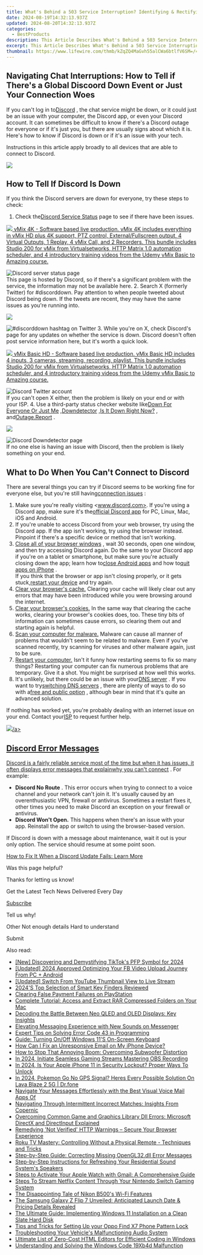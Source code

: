 ```yaml
---
title: What's Behind a 503 Service Interruption? Identifying & Rectifying Server Issues
date: 2024-08-19T14:32:13.937Z
updated: 2024-08-20T14:32:13.937Z
categories:
  - BestProducts
description: This Article Describes What's Behind a 503 Service Interruption? Identifying & Rectifying Server Issues
excerpt: This Article Describes What's Behind a 503 Service Interruption? Identifying & Rectifying Server Issues
thumbnail: https://www.lifewire.com/thmb/kZqZQ4MaGvh55alCWa6btlfV6SM=/400x300/filters:no_upscale():max_bytes(150000):strip_icc():format(webp)/503-service-unavailable-explained-2622940-5cdaf591abbe48a8afc6bd9346d89fdb.png
---
```


## Navigating Chat Interruptions: How to Tell if There's a Global Discoord Down Event or Just Your Connection Woes
 If you can't log in to[Discord](https://www.lifewire.com/discord-4174046) , the chat service might be down, or it could just be an issue with your computer, the Discord app, or even your Discord account. It can sometimes be difficult to know if there's a Discord outage for everyone or if it's just you, but there are usually signs about which it is. Here's how to know if Discord is down or if it's an issue with your tech.

 Instructions in this article apply broadly to all devices that are able to connect to Discord.

<!-- affiliate ads begin -->
<a href="https://store.massmailsoftware.com/order/checkout.php?PRODS=2069351&QTY=1&AFFILIATE=108875&CART=1"><img src="https://secure.avangate.com/images/merchant/dc87c13749315c7217cdc4ac692e704c/banera_for_partners-24_%282%29.jpg" border="0"></a>
<!-- affiliate ads end -->
## How to Tell If Discord Is Down

 If you think the Discord servers are down for everyone, try these steps to check:

1. Check the[Discord Service Status](https://status.discord.com) page to see if there have been issues.  
<!-- affiliate ads begin -->
<a href="https://secure.2checkout.com/order/checkout.php?PRODS=30901369&QTY=1&AFFILIATE=108875&CART=1"> <img src="https://secure.avangate.com/images/merchant/ce9a6fb2becc2d235e62b125e9260102/products/1_copy_vMixCallScreenshot1-large.jpg" border="0"> vMix 4K - Software based live production. vMix 4K includes everything in vMix HD plus 4K support, PTZ control, External/Fullscreen output, 4 Virtual Outputs, 1 Replay, 4 vMix Call, and 2 Recorders. 
This bundle includes Studio 200 for vMix from Virtualsetworks, HTTP Matrix 1.0 automation scheduler, and 4 introductory training videos from the Udemy vMix Basic to Amazing course. </a>
<!-- affiliate ads end -->
![Discord server status page](https://www.lifewire.com/thmb/yFSV49MklrykNCgZ93liSe1qZt0=/1500x0/filters:no_upscale():max_bytes(150000):strip_icc():format(webp)/is-discord-down-or-is-it-just-you-50256951-64f18a956bac488899f2b478d1c286a9.jpg)  
 This page is hosted by Discord, so if there's a significant problem with the service, the information may not be available here.
2. Search X (formerly Twitter) for #discorddown. Pay attention to when people tweeted about Discord being down. If the tweets are recent, they may have the same issues as you're running into.  
<!-- affiliate ads begin -->
<a href="https://secure.2checkout.com/order/checkout.php?PRODS=2201613&QTY=1&AFFILIATE=108875&CART=1"><img src="https://www.macdvdripperpro.com/images/devices-3.png" border="0"></a>
<!-- affiliate ads end -->
![#discorddown hashtag on Twitter](https://www.lifewire.com/thmb/VTkvVzzWtl2q1P78ZIep47rwOBo=/1500x0/filters:no_upscale():max_bytes(150000):strip_icc():format(webp)/is-discord-down-or-is-it-just-you-50256952-c360b9c4c6d64c2e8214179b37a1931a.jpg)
3. While you're on X, check Discord's page for any updates on whether the service is down. Discord doesn't often post service information here, but it's worth a quick look.  
<!-- affiliate ads begin -->
<a href="https://secure.2checkout.com/order/checkout.php?PRODS=4718728&QTY=1&AFFILIATE=108875&CART=1"> <img src="https://secure.avangate.com/images/merchant/ce9a6fb2becc2d235e62b125e9260102/products/vMixCallScreenshot1-large.jpg" border="0"> vMix Basic HD - Software based live production. vMix Basic HD includes 4 inputs, 3 cameras, streaming, recording, playlist. 
This bundle includes Studio 200 for vMix from Virtualsetworks, HTTP Matrix 1.0 automation scheduler, and 4 introductory training videos from the Udemy vMix Basic to Amazing course. </a>
<!-- affiliate ads end -->
![Discord Twitter account](https://www.lifewire.com/thmb/duH1jCzJjaIdBXNdYvzfWT2dzjk=/1500x0/filters:no_upscale():max_bytes(150000):strip_icc():format(webp)/is-discord-down-or-is-it-just-you-50256953-0ac75f448e784f739501c218e70589b5.jpg)  
 If you can't open X either, then the problem is likely on your end or with your ISP.
4. Use a third-party status checker website like[Down For Everyone Or Just Me](https://downforeveryoneorjustme.com/discord) ,[Downdetector](https://downdetector.com/status/discord/) ,[Is It Down Right Now?](https://www.isitdownrightnow.com/discord.com.html) , and[Outage.Report](https://outage.report/discord) .  
<!-- affiliate ads begin -->
<a href="https://secure.2checkout.com/order/checkout.php?PRODS=4620778&QTY=1&AFFILIATE=108875&CART=1"><img src="https://secure.avangate.com/images/merchant/07dd4d5a72f5740ef0f035f201951476/728__90banner.jpg" border="0"></a>
<!-- affiliate ads end -->
![Discord Downdetector page](https://www.lifewire.com/thmb/Dkbd1Gn7UxOCVbebPQPG9QuzVpQ=/1500x0/filters:no_upscale():max_bytes(150000):strip_icc():format(webp)/is-discord-down-or-is-it-just-you-50256954-e47fef8c259d4a9d805e652ae722fcbd.jpg)  
 If no one else is having an issue with Discord, then the problem is likely something on your end.

## What to Do When You Can't Connect to Discord

 There are several things you can try if Discord seems to be working fine for everyone else, but you're still having[connection issues](https://www.lifewire.com/fix-connection-issues-discord-5086484) :

1. Make sure you're really visiting <www.discord.com>. If you're using a Discord app, make sure it's the[official Discord app](https://discord.com/download) for PC, Linux, Mac, iOS and Android.
2. If you're unable to access Discord from your web browser, try using the Discord app. If the app isn't working, try using the browser instead. Pinpoint if there's a specific device or method that isn't working.
3. [Close all of your browser windows](https://www.lifewire.com/close-all-tabs-computer-android-browsers-4173831) , wait 30 seconds, open one window, and then try accessing Discord again. Do the same to your Discord app if you're on a tablet or smartphone, but make sure you're actually closing down the app; learn how to[close Android apps](https://www.lifewire.com/close-apps-on-android-4164116) and how to[quit apps on iPhone](https://www.lifewire.com/quit-apps-on-iphone-2000287) .  
 If you think that the browser or app isn't closing properly, or it gets stuck,[restart your device](https://www.lifewire.com/why-does-restarting-seem-to-fix-most-computer-problems-2624569) and try again.
4. [Clear your browser's cache.](https://www.lifewire.com/how-to-clear-cache-2617980) Clearing your cache will likely clear out any errors that may have been introduced while you were browsing around the internet.
5. [Clear your browser's cookies.](https://www.lifewire.com/how-to-delete-cookies-2617981) In the same way that clearing the cache works, clearing your browser's cookies does, too. These tiny bits of information can sometimes cause errors, so clearing them out and starting again is helpful.
6. [Scan your computer for malware.](https://www.lifewire.com/properly-scan-your-computer-for-viruses-and-other-malware-2624526) Malware can cause all manner of problems that wouldn't seem to be related to malware. Even if you've scanned recently, try scanning for viruses and other malware again, just to be sure.
7. [Restart your computer.](https://www.lifewire.com/how-to-reboot-a-computer-2624568) Isn't it funny how restarting seems to fix so many things? Restarting your computer can fix numerous problems that are temporary. Give it a shot. You might be surprised at how well this works.
8. It's unlikely, but there could be an issue with your[DNS server](https://www.lifewire.com/what-is-a-dns-server-2625854) . If you want to try[switching DNS servers](https://www.lifewire.com/how-to-change-dns-server-settings-2617979) , there are plenty of ways to do so with a[free and public option](https://www.lifewire.com/free-and-public-dns-servers-2626062) , although bear in mind that it's quite an advanced solution.

 If nothing has worked yet, you're probably dealing with an internet issue on your end. Contact your[ISP](https://www.lifewire.com/internet-service-provider-isp-2625924) to request further help.

<!-- affiliate ads begin -->
<a href="https://store.nero.com/order/checkout.php?PRODS=4729507&QTY=1&AFFILIATE=108875&CART=1"><img src="https://www.nero.com/nero-com-wAssets/img/banners/2023/TIU/Nero_TuneItUp_Screen_2.webp" border="0">/a>
<!-- affiliate ads end -->
## Discord Error Messages

 Discord is a fairly reliable service most of the time but when it has issues, it often displays error messages that explain[why you can't connect](https://www.lifewire.com/fix-it-when-discord-wont-open-5076489) . For example:

* **Discord No Route** . This error occurs when trying to connect to a voice channel and your network can't join it. It's usually caused by an overenthusiastic VPN, firewall or antivirus. Sometimes a restart fixes it, other times you need to make Discord an exception on your firewall or antivirus.
* **Discord Won't Open.** This happens when there's an issue with your app. Reinstall the app or switch to using the browser-based version.

 If Discord is down with a message about maintenance, wait it out is your only option. The service should resume at some point soon.

[How to Fix It When a Discord Update Fails: Learn More](https://www.lifewire.com/fix-failed-discord-update-5080924)

Was this page helpful?

Thanks for letting us know!

 Get the Latest Tech News Delivered Every Day

[Subscribe](https://www.lifewire.com/#)

Tell us why!

 Other  Not enough details  Hard to understand

 Submit

<ins class="adsbygoogle"
     style="display:block"
     data-ad-format="autorelaxed"
     data-ad-client="ca-pub-7571918770474297"
     data-ad-slot="1223367746"></ins>



<ins class="adsbygoogle"
     style="display:block"
     data-ad-client="ca-pub-7571918770474297"
     data-ad-slot="8358498916"
     data-ad-format="auto"
     data-full-width-responsive="true"></ins>

<span class="atpl-alsoreadstyle">Also read:</span>
<div><ul>
<li><a href="https://tiktok-clips.techidaily.com/new-discovering-and-demystifying-tiktoks-pfp-symbol-for-2024/"><u>[New] Discovering and Demystifying TikTok's PFP Symbol for 2024</u></a></li>
<li><a href="https://facebook-video-files.techidaily.com/updated-2024-approved-optimizing-your-fb-video-upload-journey-from-pc-plus-android/"><u>[Updated] 2024 Approved  Optimizing Your FB Video Upload Journey From PC + Android</u></a></li>
<li><a href="https://some-skills.techidaily.com/updated-switch-from-youtube-thumbnail-view-to-live-stream/"><u>[Updated] Switch From YouTube Thumbnail View to Live Stream</u></a></li>
<li><a href="https://tech-recovery.techidaily.com/2024s-top-selection-of-smart-key-finders-reviewed/"><u>2024'S Top Selection of Smart Key Finders Reviewed</u></a></li>
<li><a href="https://games-able.techidaily.com/clearing-false-payment-failures-on-playstation/"><u>Clearing False Payment Failures on PlayStation</u></a></li>
<li><a href="https://tech-recovery.techidaily.com/complete-tutorial-access-and-extract-rar-compressed-folders-on-your-mac/"><u>Complete Tutorial: Access and Extract RAR Compressed Folders on Your Mac</u></a></li>
<li><a href="https://tech-recovery.techidaily.com/decoding-the-battle-between-neo-qled-and-oled-displays-key-insights/"><u>Decoding the Battle Between Neo QLED and OLED Displays: Key Insights</u></a></li>
<li><a href="https://facebook.techidaily.com/elevating-messaging-experience-with-new-sounds-on-messenger/"><u>Elevating Messaging Experience with New Sounds on Messenger</u></a></li>
<li><a href="https://tech-recovery.techidaily.com/expert-tips-on-solving-error-code-43-in-programming/"><u>Expert Tips on Solving Error Code 43 in Programming</u></a></li>
<li><a href="https://tech-recovery.techidaily.com/guide-turning-onoff-windows-11s-on-screen-keyboard/"><u>Guide: Turning On/Off Windows 11'S On-Screen Keyboard</u></a></li>
<li><a href="https://tech-recovery.techidaily.com/how-can-i-fix-an-unresponsive-email-on-my-iphone-device/"><u>How Can I Fix an Unresponsive Email on My iPhone Device?</u></a></li>
<li><a href="https://tech-recovery.techidaily.com/how-to-stop-that-annoying-boom-overcoming-subwoofer-distortion/"><u>How to Stop That Annoying Boom: Overcoming Subwoofer Distortion</u></a></li>
<li><a href="https://screen-capture.techidaily.com/in-2024-initiate-seamless-gaming-streams-mastering-obs-recording/"><u>In 2024, Initiate Seamless Gaming Streams  Mastering OBS Recording</u></a></li>
<li><a href="https://ios-unlock.techidaily.com/in-2024-is-your-apple-iphone-11-in-security-lockout-proper-ways-to-unlock-by-drfone-ios/"><u>In 2024, Is Your Apple iPhone 11 in Security Lockout? Proper Ways To Unlock</u></a></li>
<li><a href="https://android-pokemon-go.techidaily.com/in-2024-pokemon-go-no-gps-signal-heres-every-possible-solution-on-lava-blaze-2-5g-drfone-by-drfone-virtual-android/"><u>In 2024, Pokemon Go No GPS Signal? Heres Every Possible Solution On Lava Blaze 2 5G | Dr.fone</u></a></li>
<li><a href="https://tech-recovery.techidaily.com/navigate-your-messages-effortlessly-with-the-best-visual-voice-mail-apps-of/"><u>Navigate Your Messages Effortlessly with the Best Visual Voice Mail Apps Of</u></a></li>
<li><a href="https://tech-hub.techidaily.com/navigating-through-intermittent-incorrect-matches-insights-from-copernic/"><u>Navigating Through Intermittent Incorrect Matches: Insights From Copernic</u></a></li>
<li><a href="https://tech-recovery.techidaily.com/overcoming-common-game-and-graphics-library-dll-errors-microsoft-directx-and-directinput-explained/"><u>Overcoming Common Game and Graphics Library Dll Errors: Microsoft DirectX and DirectInput Explained</u></a></li>
<li><a href="https://tech-recovery.techidaily.com/remedying-not-verified-http-warnings-secure-your-browser-experience/"><u>Remedying 'Not Verified' HTTP Warnings – Secure Your Browser Experience</u></a></li>
<li><a href="https://tech-recovery.techidaily.com/roku-tv-mastery-controlling-without-a-physical-remote-techniques-and-tricks/"><u>Roku TV Mastery: Controlling Without a Physical Remote - Techniques and Tricks</u></a></li>
<li><a href="https://tech-recovery.techidaily.com/step-by-step-guide-correcting-missing-opengl32dll-error-messages/"><u>Step-by-Step Guide: Correcting Missing OpenGL32.dll Error Messages</u></a></li>
<li><a href="https://tech-recovery.techidaily.com/step-by-step-instructions-for-refreshing-your-residential-sound-systems-speakers/"><u>Step-by-Step Instructions for Refreshing Your Residential Sound System's Speakers</u></a></li>
<li><a href="https://tech-recovery.techidaily.com/steps-to-activate-your-apple-watch-with-gmail-a-comprehensive-guide/"><u>Steps to Activate Your Apple Watch with Gmail: A Comprehensive Guide</u></a></li>
<li><a href="https://tech-recovery.techidaily.com/steps-to-stream-netflix-content-through-your-nintendo-switch-gaming-system/"><u>Steps To Stream Netflix Content Through Your Nintendo Switch Gaming System</u></a></li>
<li><a href="https://buynow-info.techidaily.com/the-disappointing-tale-of-nikon-b500s-wi-fi-features/"><u>The Disappointing Tale of Nikon B500's Wi-Fi Features</u></a></li>
<li><a href="https://tech-recovery.techidaily.com/the-samsung-galaxy-z-flip-7-unveiled-anticipated-launch-date-and-pricing-details-revealed/"><u>The Samsung Galaxy Z Flip 7 Unveiled: Anticipated Launch Date & Pricing Details Revealed</u></a></li>
<li><a href="https://tech-recovery.techidaily.com/the-ultimate-guide-implementing-windows-11-installation-on-a-clean-slate-hard-disk/"><u>The Ultimate Guide: Implementing Windows 11 Installation on a Clean Slate Hard Disk</u></a></li>
<li><a href="https://android-unlock.techidaily.com/tips-and-tricks-for-setting-up-your-oppo-find-x7-phone-pattern-lock-by-drfone-android/"><u>Tips and Tricks for Setting Up your Oppo Find X7 Phone Pattern Lock</u></a></li>
<li><a href="https://tech-recovery.techidaily.com/troubleshooting-your-vehicles-malfunctioning-audio-system/"><u>Troubleshooting Your Vehicle's Malfunctioning Audio System</u></a></li>
<li><a href="https://tech-recovery.techidaily.com/ultimate-list-of-zero-cost-html-editors-for-efficient-coding-in-windows/"><u>Ultimate List of Zero-Cost HTML Editors for Efficient Coding in Windows</u></a></li>
<li><a href="https://tech-recovery.techidaily.com/understanding-and-solving-the-windows-code-19xb4d-malfunction/"><u>Understanding and Solving the Windows Code 19Xb4d Malfunction</u></a></li>
</ul></div>

